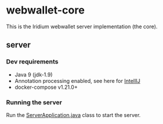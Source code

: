 # webwallet-core

This is the Iridium webwallet server implementation (the core).

## server

### Dev requirements
- Java 9 (jdk-1.9)
- Annotation processing enabled, see here for [IntellIJ](https://stackoverflow.com/questions/44452482/enable-annotation-processors-by-default)
- docker-compose v1.21.0+

### Running the server

Run the [ServerApplication.java](server/src/main/java/cash/ird/webwallet/server/ServerApplication.java) class to start the server.



